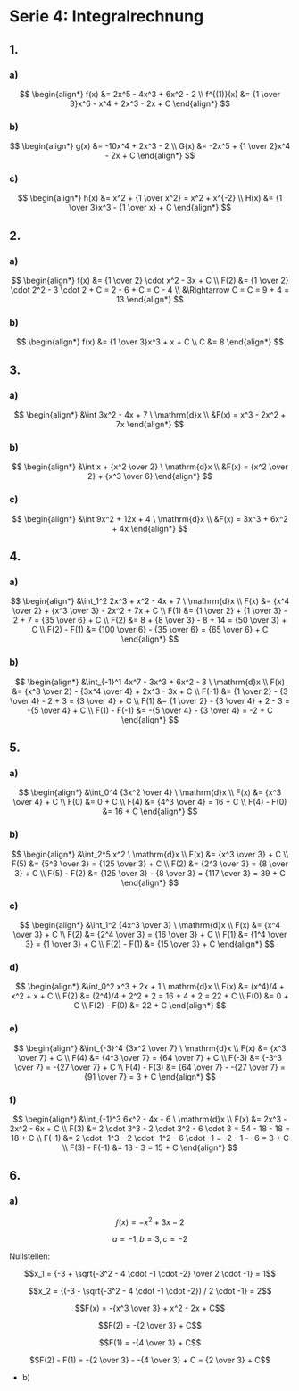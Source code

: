 # Serie 4: Integralrechnung

## 1.

### a)
$$
\begin{align*}
  f(x) &= 2x^5 - 4x^3 + 6x^2 - 2 \\
  f^{(1)}(x) &= {1 \over 3}x^6 - x^4 + 2x^3 - 2x + C
\end{align*}
$$

### b)
$$
\begin{align*}
  g(x) &= -10x^4 + 2x^3 - 2 \\
  G(x) &= -2x^5 + {1 \over 2}x^4 - 2x + C
\end{align*}
$$

### c)
$$
\begin{align*}
  h(x) &= x^2 + {1 \over x^2} = x^2 + x^{-2} \\
  H(x) &= {1 \over 3}x^3 - {1 \over x} + C
\end{align*}
$$

## 2.

### a)

$$
\begin{align*}
f(x) &= {1 \over 2} \cdot x^2 - 3x + C \\
F(2) &= {1 \over 2} \cdot 2^2 - 3 \cdot 2 + C = 2 - 6 + C = C - 4 \\
&\Rightarrow C = C = 9 + 4 = 13
\end{align*}
$$

### b)

$$
\begin{align*}
f(x) &= {1 \over 3}x^3 + x + C \\
C &= 8
\end{align*}
$$

## 3.

### a)
$$
\begin{align*}
  &\int 3x^2 - 4x + 7 \ \mathrm{d}x \\
  &F(x) = x^3 - 2x^2 + 7x
\end{align*}
$$

### b)
$$
\begin{align*}
  &\int x + {x^2 \over 2} \ \mathrm{d}x \\
  &F(x) = {x^2 \over 2} + {x^3 \over 6}
\end{align*}
$$

### c)
$$
\begin{align*}
  &\int 9x^2 + 12x + 4 \ \mathrm{d}x \\
  &F(x) = 3x^3 + 6x^2 + 4x
\end{align*}
$$

## 4.

### a)
$$
\begin{align*}
  &\int_1^2 2x^3 + x^2 - 4x + 7 \ \mathrm{d}x \\
  F(x) &= {x^4 \over 2} + {x^3 \over 3} - 2x^2 + 7x + C \\
  F(1) &= {1 \over 2} + {1 \over 3} - 2 + 7 = {35 \over 6} + C \\
  F(2) &= 8 + {8 \over 3} - 8 + 14 = {50 \over 3} + C \\
  F(2) - F(1) &= {100 \over 6} - {35 \over 6} = {65 \over 6} + C
\end{align*}
$$

### b)
$$
\begin{align*}
  &\int_{-1}^1 4x^7 - 3x^3 + 6x^2 - 3 \ \mathrm{d}x \\
  F(x) &= {x^8 \over 2} - {3x^4 \over 4} + 2x^3 - 3x + C \\
  F(-1) &= {1 \over 2} - {3 \over 4} - 2 + 3 = {3 \over 4} + C \\
  F(1) &= {1 \over 2} - {3 \over 4} + 2 - 3 = -{5 \over 4} + C \\
  F(1) - F(-1) &= -{5 \over 4} - {3 \over 4} = -2 + C
\end{align*}
$$

## 5.

### a)
$$
\begin{align*}
  &\int_0^4  {3x^2 \over 4} \ \mathrm{d}x \\
  F(x) &= {x^3 \over 4} + C \\
  F(0) &= 0 + C \\
  F(4) &= {4^3 \over 4} = 16 + C \\
  F(4) - F(0) &= 16 + C
\end{align*}
$$

### b)
$$
\begin{align*}
  &\int_2^5  x^2 \ \mathrm{d}x \\
  F(x) &= {x^3 \over 3} + C \\
  F(5) &= {5^3 \over 3} = {125 \over 3} + C \\
  F(2) &= {2^3 \over 3} = {8 \over 3} + C \\
  F(5) - F(2) &= {125 \over 3} - {8 \over 3} = {117 \over 3} = 39 + C
\end{align*}
$$

### c)
$$
\begin{align*}
  &\int_1^2 {4x^3 \over 3} \ \mathrm{d}x \\
  F(x) &= {x^4 \over 3} + C \\
  F(2) &= {2^4 \over 3} = {16 \over 3} + C \\
  F(1) &= {1^4 \over 3} = {1 \over 3} + C \\
  F(2) - F(1) &= {15 \over 3} + C
\end{align*}
$$

### d)
$$
\begin{align*}
  &\int_0^2 x^3 + 2x + 1 \ mathrm{d}x \\
  F(x) &= (x^4)/4 + x^2 + x + C \\
  F(2) &= (2^4)/4 + 2^2 + 2 = 16 + 4 + 2 = 22 + C \\
  F(0) &= 0 + C \\
  F(2) - F(0) &= 22 + C
\end{align*}
$$

### e)
$$
\begin{align*}
  &\int_{-3}^4 {3x^2 \over 7} \ \mathrm{d}x \\
  F(x) &= {x^3 \over 7} + C \\
  F(4) &= {4^3 \over 7} = {64 \over 7} + C \\
  F(-3) &= {-3^3 \over 7} = -{27 \over 7} + C \\
  F(4) - F(3) &= {64 \over 7} - -{27 \over 7} = {91 \over 7} = 3 + C
\end{align*}
$$

### f)
$$
\begin{align*}
  &\int_{-1}^3 6x^2 - 4x - 6 \ \mathrm{d}x \\
  F(x) &= 2x^3 - 2x^2 - 6x + C \\
  F(3) &= 2 \cdot 3^3 - 2 \cdot 3^2 - 6 \cdot 3 = 54 - 18 - 18 = 18 + C \\
  F(-1) &= 2 \cdot -1^3 - 2 \cdot -1^2 - 6 \cdot -1 = -2 - 1 - -6 = 3 + C \\
  F(3) - F(-1) &= 18 - 3 = 15 + C
\end{align*}
$$

## 6.

### a)
$$f(x) = -x^2 + 3x - 2$$

$$a = -1, b = 3, c = -2$$

Nullstellen:

$$x_1 = {-3 + \sqrt{-3^2 - 4 \cdot -1 \cdot -2} \over 2 \cdot -1} = 1$$

$$x_2 = {(-3 - \sqrt{-3^2 - 4 \cdot -1 \cdot -2}) / 2 \cdot -1} = 2$$

$$F(x) = -{x^3 \over 3} + x^2 - 2x + C$$

$$F(2) = -{2 \over 3} + C$$

$$F(1) = -{4 \over 3} + C$$

$$F(2) - F(1) = -{2 \over 3} - -{4 \over 3} + C = {2 \over 3} + C$$

- b)
